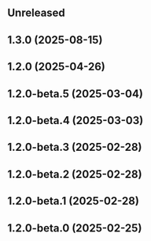 ## Unreleased

## 1.3.0 (2025-08-15)

## 1.2.0 (2025-04-26)

## 1.2.0-beta.5 (2025-03-04)

## 1.2.0-beta.4 (2025-03-03)

## 1.2.0-beta.3 (2025-02-28)

## 1.2.0-beta.2 (2025-02-28)

## 1.2.0-beta.1 (2025-02-28)

## 1.2.0-beta.0 (2025-02-25)
